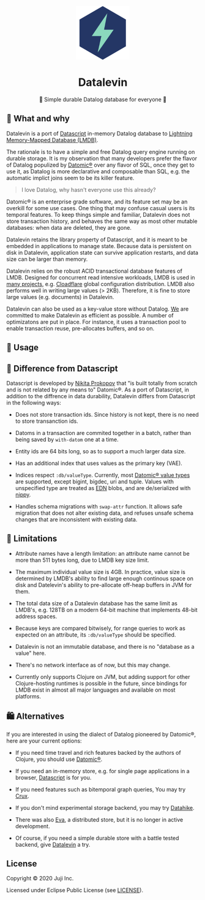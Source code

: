 <p align="center"><img src="logo.png" alt="datalevin logo" height="140"></img></p>
<h1 align="center">Datalevin</h1> 
<p align="center"> 🧘 Simple durable Datalog database for everyone 💽 </p>

## :hear_no_evil: What and why

Datalevin is a port of [Datascript](https://github.com/tonsky/datascript) in-memory Datalog database to [Lightning Memory-Mapped Database (LMDB)](https://en.wikipedia.org/wiki/Lightning_Memory-Mapped_Database). 

The rationale is to have a simple and free Datalog query engine running on durable storage.  It is my observation that many developers prefer the flavor of Datalog populized by [Datomic®](https://www.datomic.com) over any flavor of SQL, once they get to use it, as Datalog is more declarative and composable than SQL, e.g. the automatic implict joins seem to be its killer feature.

> I love Datalog, why hasn't everyone use this already? 

Datomic® is an enterprise grade software, and its feature set may be an overkill for some use cases. One thing that may confuse casual users is its temporal features. To keep things simple and familiar, Datalevin does not store transaction history, and behaves the same way as most other mutable databases: when data are deleted, they are gone.

Datalevin retains the library property of Datascript, and it is meant to be embedded in applications to manage state. Because data is persistent on disk in Datalevin, application state can survive application restarts, and data size can be larger than memory.  

Datalevin relies on the robust ACID transactional database features of LMDB. Designed for concurrent read intensive workloads, LMDB is used in [many projects](https://symas.com/lmdb/technical/#projects), e.g. [Cloadflare](https://blog.cloudflare.com/introducing-quicksilver-configuration-distribution-at-internet-scale/) global configuration distribution. LMDB also performs well in writing large values (> 2KB). Therefore, it is fine to store large values (e.g. documents) in Datalevin. 

Datalevin can also be used as a key-value store without Datalog. [We](https://juji.io) are committed to make Datalevin as efficient as possible. A number of optimizatons are put in place. For instance, it uses a transaction pool to enable transaction reuse, pre-allocates buffers, and so on. 

## :tada: Usage


## :floppy_disk: Difference from Datascript

Datascript is developed by [Nikita Prokopov](https://tonsky.me/) that "is built totally from scratch and is not related by any means to" Datomic®. As a port of Datascript, in addition to the diffrence in data durability, Datalevin differs from Datascript in the following ways:

* Does not store transaction ids. Since history is not kept, there is no need to store transanction ids. 

* Datoms in a transaction are commited together in a batch, rather than being saved by `with-datom` one at a time.

* Entity ids are 64 bits long, so as to support a much larger data size.  

* Has an additional index that uses values as the primary key (VAE).

* Indices respect `:db/valueType`. Currently, most [Datomic® value types](https://docs.datomic.com/on-prem/schema.html#value-types) are supported, except bigint, bigdec, uri and tuple. Values with unspecified type are treated as [EDN](https://en.wikipedia.org/wiki/Extensible_Data_Notation) blobs, and are de/serialized with [nippy](https://github.com/ptaoussanis/nippy). 

* Handles schema migrations with `swap-attr` function. It allows safe migration that does not alter existing data, and refuses unsafe schema changes that are inconsistent with existing data.

## :baby: Limitations

* Attribute names have a length limitation: an attribute name cannot be more than 511 bytes long, due to LMDB key size limit.

* The maximum individual value size is 4GB. In practice, value size is determined by LMDB's ability to find large enough continous space on disk and Datelevin's ability to pre-allocate off-heap buffers in JVM for them. 

* The total data size of a Datalevin database has the same limit as LMDB's, e.g. 128TB on a modern 64-bit machine that implements 48-bit address spaces.

* Because keys are compared bitwisely, for range queries to work as expected on an attribute, its `:db/valueType` should be specified.

* Datalevin is not an immutable database, and there is no "database as a value" here. 

* There's no network interface as of now, but this may change.

* Currently only supports Clojure on JVM, but adding support for other Clojure-hosting runtimes is possible in the future, since bindings for LMDB exist in almost all major languages and available on most platforms.

## :shopping: Alternatives

If you are interested in using the dialect of Datalog pioneered by Datomic®, here are your current options:

* If you need time travel and rich features backed by the authors of Clojure, you should use [Datomic®](https://www.datomic.com).

* If you need an in-memory store, e.g. for single page applications in a browser, [Datascript](https://github.com/tonsky/datascript) is for you.

* If you need features such as bitemporal graph queries, You may try [Crux](https://github.com/juxt/crux).

* If you don't mind experimental storage backend, you may try [Datahike](https://github.com/replikativ/datahike).

* There was also [Eva](https://github.com/Workiva/eva/), a distributed store, but it is no longer in active development.

* Of course, if you need a simple durable store with a battle tested backend, give [Datalevin](https://github.com/juji-io/datalevin) a try.

## License

Copyright © 2020 Juji Inc.

Licensed under Eclipse Public License (see [LICENSE](LICENSE)).
